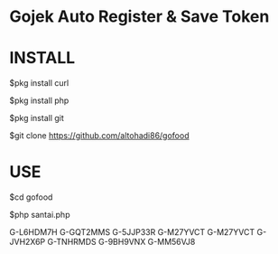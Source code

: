 # Gojek Auto Register & Save Token 

# INSTALL

  $pkg install curl

  $pkg install php

  $pkg install git

  $git clone https://github.com/altohadi86/gofood

# USE

$cd gofood

$php santai.php

G-L6HDM7H
G-GQT2MMS
G-5JJP33R
G-M27YVCT
G-M27YVCT
G-JVH2X6P
G-TNHRMDS
G-9BH9VNX
G-MM56VJ8
